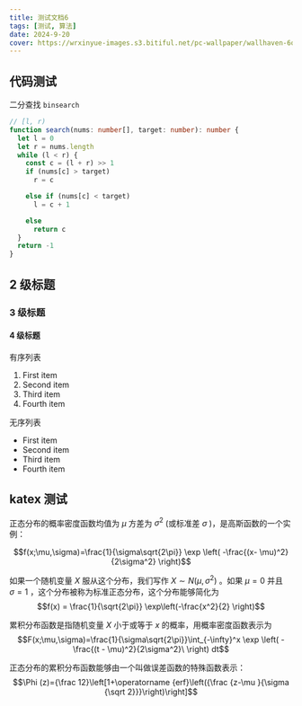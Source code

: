 ```yaml
---
title: 测试文档6
tags: [测试, 算法]
date: 2024-9-20
cover: https://wrxinyue-images.s3.bitiful.net/pc-wallpaper/wallhaven-6q8zgx.png
---
```


## 代码测试

二分查找 `binsearch`

```ts
// [l, r)
function search(nums: number[], target: number): number {
  let l = 0
  let r = nums.length
  while (l < r) {
    const c = (l + r) >> 1
    if (nums[c] > target)
      r = c

    else if (nums[c] < target)
      l = c + 1

    else
      return c
  }
  return -1
}
```

## 2 级标题

### 3 级标题

#### 4 级标题

有序列表

1. First item
2. Second item
3. Third item
4. Fourth item

无序列表

- First item
- Second item
- Third item
- Fourth item

## katex 测试

正态分布的概率密度函数均值为 $\mu$  方差为 $\sigma^2$ (或标准差 $\sigma$ )，是高斯函数的一个实例：

$$f(x;\mu,\sigma)=\frac{1}{\sigma\sqrt{2\pi}} \exp \left( -\frac{(x- \mu)^2}{2\sigma^2} \right)$$

如果一个随机变量 $X$ 服从这个分布，我们写作 $X \sim N(\mu, \sigma^2)$ 。如果 $\mu =0$ 并且 $\sigma =1$ ，这个分布被称为标准正态分布，这个分布能够简化为
$$f(x) = \frac{1}{\sqrt{2\pi}} \exp\left(-\frac{x^2}{2} \right)$$

累积分布函数是指随机变量 $X$ 小于或等于 $x$ 的概率，用概率密度函数表示为
$$F(x;\mu,\sigma)=\frac{1}{\sigma\sqrt{2\pi}}\int_{-\infty}^x \exp \left( -\frac{(t - \mu)^2}{2\sigma^2}\ \right) dt$$

正态分布的累积分布函数能够由一个叫做误差函数的特殊函数表示：
$$\Phi (z)={\frac  12}\left[1+\operatorname {erf}\left({\frac  {z-\mu }{\sigma {\sqrt  2}}}\right)\right]$$
